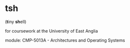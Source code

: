 # tsh
(**t**iny **sh**ell)

for coursework at the University of East Anglia

module: CMP-5013A - Architectures and Operating Systems
